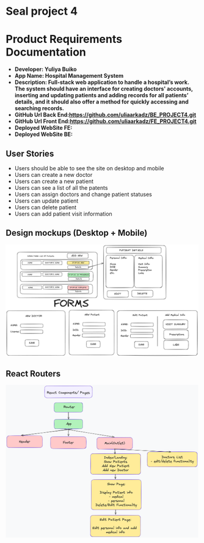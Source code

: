 # Seal project 4

# Product Requirements Documentation

- **Developer: Yuliya Buiko**
- **App Name: Hospital Management System**
- **Description: Full-stack web application to handle a hospital’s work. The system should have an interface for creating doctors' accounts, inserting and updating patients and adding records for all patients’ details, and it should also offer a method for quickly accessing and searching records.**
- **GitHub Url Back End:https://github.com/uliaarkadz/BE_PROJECT4.git**
- **GitHub Url Front End:https://github.com/uliaarkadz/FE_PROJECT4.git**
- **Deployed WebSite FE:**
- **Deployed WebSite BE:**

## User Stories

- Users should be able to see the site on desktop and mobile
- Users can create a new doctor
- Users can create a new patient
- Users can see a list of all the patents
- Users can assign doctors and change patient statuses
- Users can update patient
- Users can delete patient
- Users can add patient visit information

## Design mockups (Desktop + Mobile)

![Design mockup](./img/image-1.png)

## React Routers

![React Routers](./img/image-2.png)
